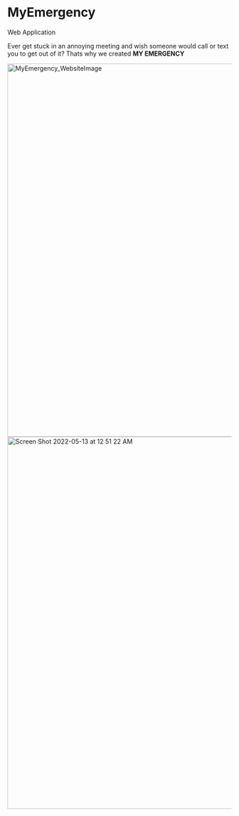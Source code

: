 # MyEmergency
Web Application

Ever get stuck in an annoying meeting and wish someone would call or text you to get out of it? 
Thats why we created **MY EMERGENCY**

<img width="837" alt="MyEmergency_WebsiteImage" src="https://user-images.githubusercontent.com/58539188/168213434-670ba0f3-241b-47c7-9cf0-b304b5186456.png">
<img width="835" alt="Screen Shot 2022-05-13 at 12 51 22 AM" src="https://user-images.githubusercontent.com/58539188/168213443-39e094af-10f0-4c78-830f-cb369c2c0f9a.png">
